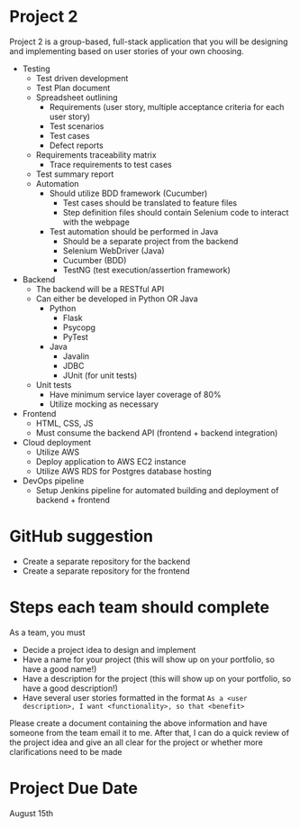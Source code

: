 # Project 2
Project 2 is a group-based, full-stack application that you will be designing and implementing based on user stories of your own choosing.

- Testing
    - Test driven development
    - Test Plan document
    - Spreadsheet outlining
        - Requirements (user story, multiple acceptance criteria for each user story)
        - Test scenarios
        - Test cases
        - Defect reports
    - Requirements traceability matrix
        - Trace requirements to test cases
    - Test summary report
    - Automation
        - Should utilize BDD framework (Cucumber)
            - Test cases should be translated to feature files
            - Step definition files should contain Selenium code to interact with the webpage
        - Test automation should be performed in Java
            - Should be a separate project from the backend
            - Selenium WebDriver (Java)
            - Cucumber (BDD)
            - TestNG (test execution/assertion framework)
- Backend
    - The backend will be a RESTful API
    - Can either be developed in Python OR Java
        * Python
            - Flask
            - Psycopg
            - PyTest
        * Java
            - Javalin
            - JDBC
            - JUnit (for unit tests)
    - Unit tests
        - Have minimum service layer coverage of 80%
        - Utilize mocking as necessary
- Frontend
    - HTML, CSS, JS
    - Must consume the backend API (frontend + backend integration)
- Cloud deployment
    - Utilize AWS
    - Deploy application to AWS EC2 instance
    - Utilize AWS RDS for Postgres database hosting
- DevOps pipeline
    - Setup Jenkins pipeline for automated building and deployment of backend + frontend

# GitHub suggestion
- Create a separate repository for the backend
- Create a separate repository for the frontend

# Steps each team should complete
As a team, you must
* Decide a project idea to design and implement
* Have a name for your project (this will show up on your portfolio, so have a good name!)
* Have a description for the project (this will show up on your portfolio, so have a good description!)
* Have several user stories formatted in the format `As a <user description>, I want <functionality>, so that <benefit>`

Please create a document containing the above information and have someone from the team email it to me. After that, I can do a quick review of the project idea and give an all clear for the project or whether more clarifications need to be made

# Project Due Date
August 15th
    